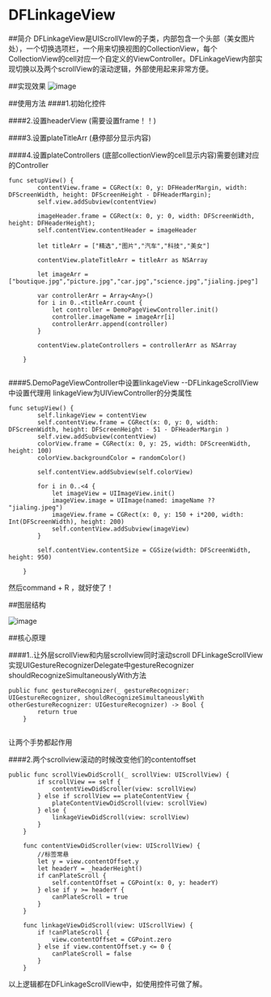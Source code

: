 # DFLinkageView

##简介
DFLinkageView是UIScrollVIew的子类，内部包含一个头部（美女图片处），一个切换选项栏，一个用来切换视图的CollectionView，每个CollectionView的cell对应一个自定义的ViewController。DFLinkageView内部实现切换以及两个scrollView的滚动逻辑，外部使用起来非常方便。

##实现效果
![image]( https://img-blog.csdnimg.cn/20200802114744384.gif)

##使用方法
####1.初始化控件

####2.设置headerView (需要设置frame！！)

####3.设置plateTitleArr (悬停部分显示内容)

####4.设置plateControllers (底部collectionView的cell显示内容)需要创建对应的Controller

```
func setupView() {
        contentView.frame = CGRect(x: 0, y: DFHeaderMargin, width: DFScreenWidth, height: DFScreenHeight - DFHeaderMargin);
        self.view.addSubview(contentView)
        
        imageHeader.frame = CGRect(x: 0, y: 0, width: DFScreenWidth, height: DFHeaderHeight);
        self.contentView.contentHeader = imageHeader
        
        let titleArr = ["精选","图片","汽车","科技","美女"]
        
        contentView.plateTitleArr = titleArr as NSArray
        
        let imageArr = ["boutique.jpg","picture.jpg","car.jpg","science.jpg","jialing.jpeg"]
        
        var controllerArr = Array<Any>()
        for i in 0..<titleArr.count {
            let controller = DemoPageViewController.init()
            controller.imageName = imageArr[i]
            controllerArr.append(controller)
        }
        
        contentView.plateControllers = controllerArr as NSArray
        
    }


```

####5.DemoPageViewController中设置linkageView  --DFLinkageScrollView中设置代理用
linkageView为UIViewController的分类属性

```
func setupView() {
        self.linkageView = contentView
        self.contentView.frame = CGRect(x: 0, y: 0, width: DFScreenWidth, height: DFScreenHeight - 51 - DFHeaderMargin )
        self.view.addSubview(contentView)
        colorView.frame = CGRect(x: 0, y: 25, width: DFScreenWidth, height: 100)
        colorView.backgroundColor = randomColor()
        
        self.contentView.addSubview(self.colorView)
        
        for i in 0..<4 {
            let imageView = UIImageView.init()
            imageView.image = UIImage(named: imageName ?? "jialing.jpeg")
            imageView.frame = CGRect(x: 0, y: 150 + i*200, width: Int(DFScreenWidth), height: 200)
            self.contentView.addSubview(imageView)
        }
        
        self.contentView.contentSize = CGSize(width: DFScreenWidth, height: 950)
        
    }
```
然后command + R ，就好使了！

##图层结构

![image]( https://img-blog.csdnimg.cn/20200802115718686.jpg?x-oss-process=image/watermark,type_ZmFuZ3poZW5naGVpdGk,shadow_10,text_aHR0cHM6Ly9ibG9nLmNzZG4ubmV0L3FxXzE2ODQ0MDAx,size_16,color_FFFFFF,t_70)

##核心原理

####1..让外层scrollView和内层scrollview同时滚动scroll
DFLinkageScrollView实现UIGestureRecognizerDelegate中gestureRecognizer shouldRecognizeSimultaneouslyWith方法

```
public func gestureRecognizer(_ gestureRecognizer: UIGestureRecognizer, shouldRecognizeSimultaneouslyWith otherGestureRecognizer: UIGestureRecognizer) -> Bool {
        return true
    }


```
让两个手势都起作用

####2.两个scrollview滚动的时候改变他们的contentoffset

```
public func scrollViewDidScroll(_ scrollView: UIScrollView) {
        if scrollView == self {
            contentViewDidScroller(view: scrollView)
        } else if scrollView == plateContentView {
            plateContentViewDidScroll(view: scrollView)
        } else {
            linkageViewDidScroll(view: scrollView)
        }
    }
 
    func contentViewDidScroller(view: UIScrollView) {
        //标签常悬
        let y = view.contentOffset.y
        let headerY = _headerHeight()
        if canPlateScroll {
            self.contentOffset = CGPoint(x: 0, y: headerY)
        } else if y >= headerY {
            canPlateScroll = true
        }
    }
    
    func linkageViewDidScroll(view: UIScrollView) {
        if !canPlateScroll {
            view.contentOffset = CGPoint.zero
        } else if view.contentOffset.y <= 0 {
            canPlateScroll = false
        }
    }
```
以上逻辑都在DFLinkageScrollView中，如使用控件可做了解。

